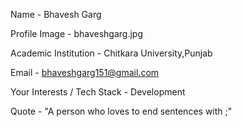 Name - Bhavesh Garg

Profile Image - bhaveshgarg.jpg

Academic Institution - Chitkara University,Punjab

Email - bhaveshgarg151@gmail.com  

Your Interests / Tech Stack - Development

Quote - "A person who loves to end sentences with ;"


